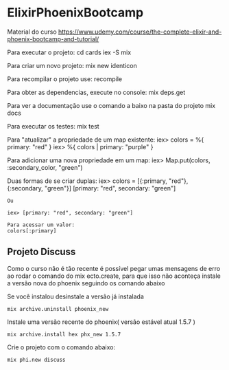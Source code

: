# ElixirPhoenixBootcamp
Material do curso https://www.udemy.com/course/the-complete-elixir-and-phoenix-bootcamp-and-tutorial/

Para executar o projeto:
    cd cards
    iex -S mix

Para criar um novo projeto:
    mix new identicon

Para recompilar o projeto use:
    recompile

Para obter as dependencias, execute no console:
    mix deps.get

Para ver a documentação use o comando a baixo na pasta do projeto
    mix docs

Para executar os testes:
    mix test

Para "atualizar" a propriedade de um map existente:
    iex> colors = %{ primary: "red" }
    iex> %{ colors | primary: "purple" }

Para adicionar uma nova propriedade em um map:
    iex> Map.put(colors, :secondary_color, "green")

Duas formas de se criar duplas:
    iex> colors = [{:primary, "red"}, {:secondary, "green"}]
    [primary: "red", secondary: "green"]

    Ou

    iex> [primary: "red", secondary: "green"]

    Para acessar um valor:
    colors[:primary]

## Projeto Discuss ##

Como o curso não é tão recente é possível pegar umas mensagens de erro ao rodar o comando do mix ecto.create,
para que isso não aconteça instale a versão nova do phoenix seguindo os comando abaixo

Se você instalou desinstale a versão já instalada
    
    mix archive.uninstall phoenix_new

Instale uma versão recente do phoenix( versão estável atual 1.5.7 )
    
    mix archive.install hex phx_new 1.5.7

Crie o projeto com o comando abaixo:
    
    mix phi.new discuss

